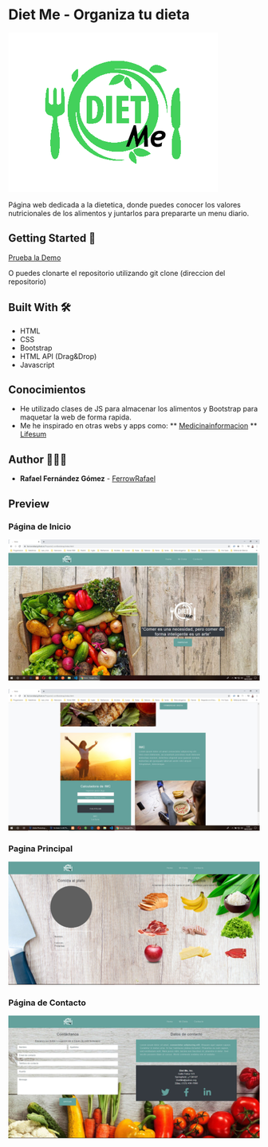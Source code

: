 # Diet Me - Organiza tu dieta

<a href="https://ferrowrafael.github.io/Proyecto2-Diet_Me/"><img src="./images/DietMeLogo2.png" title="DietMeLogo" alt="DietMeLogo"></a>

Página web dedicada a la dietetica, donde puedes conocer los valores nutricionales de los alimentos y juntarlos para prepararte un menu diario.


## Getting Started 🚀 

[Prueba la Demo](https://ferrowrafael.github.io/Proyecto2-Diet_Me) 

O puedes clonarte el repositorio utilizando git clone (direccion del repositorio)


## Built With 🛠️    

* HTML
* CSS
* Bootstrap
* HTML API (Drag&Drop)
* Javascript

## Conocimientos

* He utilizado clases de JS para almacenar los alimentos y Bootstrap para maquetar la web de forma rapida.
* Me he inspirado en otras webs y apps como:
  ** [Medicinainformacion](https://medicinainformacion.com/)
  ** [Lifesum](https://lifesum.com/es/)


## Author 👨🏼‍💻

* **Rafael Fernández Gómez** - [FerrowRafael](https://github.com/FerrowRafael)


## Preview

### Página de Inicio

<img src="./images/DietMe-Index1.jpg" title="PaginaInicio1" alt="PaginaInicio1"></a>

<img src="./images/DietMe-Index2.jpg" title="PaginaInicio2" alt="PaginaInicio2"></a>

### Pagina Principal

<img src="./images/DietMe-Dieta.jpg" title="PaginaPrincipal" alt="PaginaPrincipal"></a>


### Página de Contacto

<img src="./images/DietMe-Contacto.jpg" title="PaginaContacto" alt="PaginaContacto"></a>



